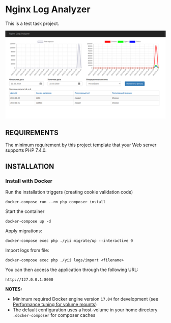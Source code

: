 Nginx Log Analyzer
==================

This is a test task project.

![screenshot](docs/screenshot.png)

REQUIREMENTS
------------

The minimum requirement by this project template that your Web server supports PHP 7.4.0.


INSTALLATION
------------

### Install with Docker

Run the installation triggers (creating cookie validation code)

    docker-compose run --rm php composer install    
    
Start the container

    docker-compose up -d

Apply migrations:

    docker-compose exec php ./yii migrate/up --interactive 0

Import logs from file:

    docker-compose exec php ./yii logs/import <filename>


You can then access the application through the following URL:

    http://127.0.0.1:8000

**NOTES:** 
- Minimum required Docker engine version `17.04` for development (see [Performance tuning for volume mounts](https://docs.docker.com/docker-for-mac/osxfs-caching/))
- The default configuration uses a host-volume in your home directory `.docker-composer` for composer caches

